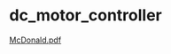 # dc_motor_controller

[McDonald.pdf](https://github.com/Tollymon13/dc_motor_controller/files/15394060/McDonald.pdf)

